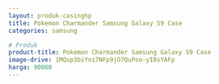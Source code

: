 ```yaml
---
layout: produk-casinghp
title: Pokemon Charmander Samsung Galaxy S9 Case
categories: samsung

# Produk
product-title: Pokemon Charmander Samsung Galaxy S9 Case
image-drive: 1MQup3biYni7NFp9jO7QuPoo-yI0sYAFp
harga: 90000
---
```

